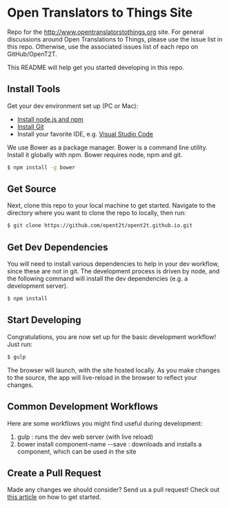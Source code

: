 # Open Translators to Things Site
Repo for the http://www.opentranslatorstothings.org site. For general discussions around Open Translations to Things, 
please use the issue list in this repo. Otherwise, use the associated issues list of each repo on GitHub/OpenT2T.

This README will help get you started developing in this repo.

## Install Tools

Get your dev environment set up (PC or Mac):
* [Install node.js and npm](https://nodejs.org/en/download/)
* [Install Git](http://git-scm.com/downloads)
* Install your favorite IDE, e.g. [Visual Studio Code](https://code.visualstudio.com/)

We use Bower as a package manager. Bower is a command line utility. Install it globally with npm. Bower requires node, 
npm and git.

```bash
$ npm install -g bower
```

## Get Source

Next, clone this repo to your local machine to get started. Navigate to the directory where you want to clone the repo
to locally, then run:

```bash
$ git clone https://github.com/opent2t/opent2t.github.io.git
```

## Get Dev Dependencies

You will need to install various dependencies to help in your dev workflow, since these are not in git. The development
process is driven by node, and the following command will install the dev dependencies (e.g. a development server).

```bash
$ npm install
```

## Start Developing

Congratulations, you are now set up for the basic development workflow! Just run:

```bash
$ gulp
```

The browser will launch, with the site hosted locally. As you make changes to the source, the app will live-reload 
in the browser to reflect your changes.

## Common Development Workflows

Here are some workflows you might find useful during development:

1. gulp : runs the dev web server (with live reload)
2. bower install component-name --save : downloads and installs a component, which can be used in the site

## Create a Pull Request
Made any changes we should consider? Send us a pull request! Check out [this article](https://help.github.com/articles/creating-a-pull-request/)
on how to get started.
